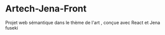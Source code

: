 # Artech-Jena-Front
Projet web sémantique dans le thème de l'art , conçue avec React et Jena fuseki
